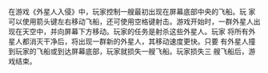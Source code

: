 在游戏《外星人入侵》中，玩家控制一艘最初出现在屏幕底部中央的飞船。玩 家可以使用箭头键左右移动飞船，还可使用空格键射击。游戏开始时，一群外星人出现在天空中，并向屏幕下方移动。玩家的任务是射杀这些外星人。玩家 将所有外星人都消灭干净后，将出现一群新的外星人，其移动速度更快。只要 有外星人撞到玩家的飞船或到达屏幕底部，玩家就损失一艘飞船。玩家损失三 艘飞船后，游戏结束。